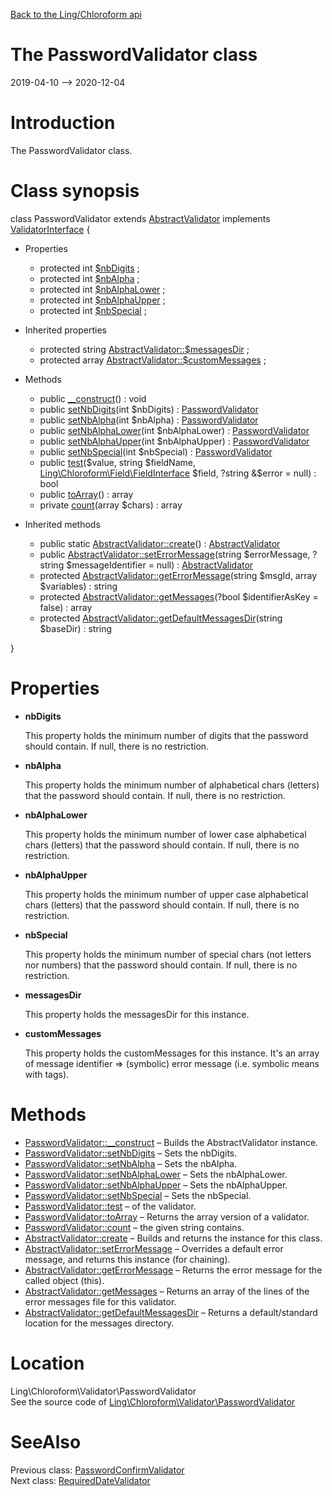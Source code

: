[Back to the Ling/Chloroform api](https://github.com/lingtalfi/Chloroform/blob/master/doc/api/Ling/Chloroform.md)



The PasswordValidator class
================
2019-04-10 --> 2020-12-04






Introduction
============

The PasswordValidator class.



Class synopsis
==============


class <span class="pl-k">PasswordValidator</span> extends [AbstractValidator](https://github.com/lingtalfi/Chloroform/blob/master/doc/api/Ling/Chloroform/Validator/AbstractValidator.md) implements [ValidatorInterface](https://github.com/lingtalfi/Chloroform/blob/master/doc/api/Ling/Chloroform/Validator/ValidatorInterface.md) {

- Properties
    - protected int [$nbDigits](#property-nbDigits) ;
    - protected int [$nbAlpha](#property-nbAlpha) ;
    - protected int [$nbAlphaLower](#property-nbAlphaLower) ;
    - protected int [$nbAlphaUpper](#property-nbAlphaUpper) ;
    - protected int [$nbSpecial](#property-nbSpecial) ;

- Inherited properties
    - protected string [AbstractValidator::$messagesDir](#property-messagesDir) ;
    - protected array [AbstractValidator::$customMessages](#property-customMessages) ;

- Methods
    - public [__construct](https://github.com/lingtalfi/Chloroform/blob/master/doc/api/Ling/Chloroform/Validator/PasswordValidator/__construct.md)() : void
    - public [setNbDigits](https://github.com/lingtalfi/Chloroform/blob/master/doc/api/Ling/Chloroform/Validator/PasswordValidator/setNbDigits.md)(int $nbDigits) : [PasswordValidator](https://github.com/lingtalfi/Chloroform/blob/master/doc/api/Ling/Chloroform/Validator/PasswordValidator.md)
    - public [setNbAlpha](https://github.com/lingtalfi/Chloroform/blob/master/doc/api/Ling/Chloroform/Validator/PasswordValidator/setNbAlpha.md)(int $nbAlpha) : [PasswordValidator](https://github.com/lingtalfi/Chloroform/blob/master/doc/api/Ling/Chloroform/Validator/PasswordValidator.md)
    - public [setNbAlphaLower](https://github.com/lingtalfi/Chloroform/blob/master/doc/api/Ling/Chloroform/Validator/PasswordValidator/setNbAlphaLower.md)(int $nbAlphaLower) : [PasswordValidator](https://github.com/lingtalfi/Chloroform/blob/master/doc/api/Ling/Chloroform/Validator/PasswordValidator.md)
    - public [setNbAlphaUpper](https://github.com/lingtalfi/Chloroform/blob/master/doc/api/Ling/Chloroform/Validator/PasswordValidator/setNbAlphaUpper.md)(int $nbAlphaUpper) : [PasswordValidator](https://github.com/lingtalfi/Chloroform/blob/master/doc/api/Ling/Chloroform/Validator/PasswordValidator.md)
    - public [setNbSpecial](https://github.com/lingtalfi/Chloroform/blob/master/doc/api/Ling/Chloroform/Validator/PasswordValidator/setNbSpecial.md)(int $nbSpecial) : [PasswordValidator](https://github.com/lingtalfi/Chloroform/blob/master/doc/api/Ling/Chloroform/Validator/PasswordValidator.md)
    - public [test](https://github.com/lingtalfi/Chloroform/blob/master/doc/api/Ling/Chloroform/Validator/PasswordValidator/test.md)($value, string $fieldName, [Ling\Chloroform\Field\FieldInterface](https://github.com/lingtalfi/Chloroform/blob/master/doc/api/Ling/Chloroform/Field/FieldInterface.md) $field, ?string &$error = null) : bool
    - public [toArray](https://github.com/lingtalfi/Chloroform/blob/master/doc/api/Ling/Chloroform/Validator/PasswordValidator/toArray.md)() : array
    - private [count](https://github.com/lingtalfi/Chloroform/blob/master/doc/api/Ling/Chloroform/Validator/PasswordValidator/count.md)(array $chars) : array

- Inherited methods
    - public static [AbstractValidator::create](https://github.com/lingtalfi/Chloroform/blob/master/doc/api/Ling/Chloroform/Validator/AbstractValidator/create.md)() : [AbstractValidator](https://github.com/lingtalfi/Chloroform/blob/master/doc/api/Ling/Chloroform/Validator/AbstractValidator.md)
    - public [AbstractValidator::setErrorMessage](https://github.com/lingtalfi/Chloroform/blob/master/doc/api/Ling/Chloroform/Validator/AbstractValidator/setErrorMessage.md)(string $errorMessage, ?string $messageIdentifier = null) : [AbstractValidator](https://github.com/lingtalfi/Chloroform/blob/master/doc/api/Ling/Chloroform/Validator/AbstractValidator.md)
    - protected [AbstractValidator::getErrorMessage](https://github.com/lingtalfi/Chloroform/blob/master/doc/api/Ling/Chloroform/Validator/AbstractValidator/getErrorMessage.md)(string $msgId, array $variables) : string
    - protected [AbstractValidator::getMessages](https://github.com/lingtalfi/Chloroform/blob/master/doc/api/Ling/Chloroform/Validator/AbstractValidator/getMessages.md)(?bool $identifierAsKey = false) : array
    - protected [AbstractValidator::getDefaultMessagesDir](https://github.com/lingtalfi/Chloroform/blob/master/doc/api/Ling/Chloroform/Validator/AbstractValidator/getDefaultMessagesDir.md)(string $baseDir) : string

}




Properties
=============

- <span id="property-nbDigits"><b>nbDigits</b></span>

    This property holds the minimum number of digits that the password should contain.
    If null, there is no restriction.
    
    

- <span id="property-nbAlpha"><b>nbAlpha</b></span>

    This property holds the minimum number of alphabetical chars (letters) that the password should contain.
    If null, there is no restriction.
    
    

- <span id="property-nbAlphaLower"><b>nbAlphaLower</b></span>

    This property holds the minimum number of lower case alphabetical chars (letters) that the password should contain.
    If null, there is no restriction.
    
    

- <span id="property-nbAlphaUpper"><b>nbAlphaUpper</b></span>

    This property holds the minimum number of upper case alphabetical chars (letters) that the password should contain.
    If null, there is no restriction.
    
    

- <span id="property-nbSpecial"><b>nbSpecial</b></span>

    This property holds the minimum number of special chars (not letters nor numbers) that the password should contain.
    If null, there is no restriction.
    
    

- <span id="property-messagesDir"><b>messagesDir</b></span>

    This property holds the messagesDir for this instance.
    
    

- <span id="property-customMessages"><b>customMessages</b></span>

    This property holds the customMessages for this instance.
    It's an array of message identifier => (symbolic) error message (i.e. symbolic means with tags).
    
    



Methods
==============

- [PasswordValidator::__construct](https://github.com/lingtalfi/Chloroform/blob/master/doc/api/Ling/Chloroform/Validator/PasswordValidator/__construct.md) &ndash; Builds the AbstractValidator instance.
- [PasswordValidator::setNbDigits](https://github.com/lingtalfi/Chloroform/blob/master/doc/api/Ling/Chloroform/Validator/PasswordValidator/setNbDigits.md) &ndash; Sets the nbDigits.
- [PasswordValidator::setNbAlpha](https://github.com/lingtalfi/Chloroform/blob/master/doc/api/Ling/Chloroform/Validator/PasswordValidator/setNbAlpha.md) &ndash; Sets the nbAlpha.
- [PasswordValidator::setNbAlphaLower](https://github.com/lingtalfi/Chloroform/blob/master/doc/api/Ling/Chloroform/Validator/PasswordValidator/setNbAlphaLower.md) &ndash; Sets the nbAlphaLower.
- [PasswordValidator::setNbAlphaUpper](https://github.com/lingtalfi/Chloroform/blob/master/doc/api/Ling/Chloroform/Validator/PasswordValidator/setNbAlphaUpper.md) &ndash; Sets the nbAlphaUpper.
- [PasswordValidator::setNbSpecial](https://github.com/lingtalfi/Chloroform/blob/master/doc/api/Ling/Chloroform/Validator/PasswordValidator/setNbSpecial.md) &ndash; Sets the nbSpecial.
- [PasswordValidator::test](https://github.com/lingtalfi/Chloroform/blob/master/doc/api/Ling/Chloroform/Validator/PasswordValidator/test.md) &ndash; of the validator.
- [PasswordValidator::toArray](https://github.com/lingtalfi/Chloroform/blob/master/doc/api/Ling/Chloroform/Validator/PasswordValidator/toArray.md) &ndash; Returns the array version of a validator.
- [PasswordValidator::count](https://github.com/lingtalfi/Chloroform/blob/master/doc/api/Ling/Chloroform/Validator/PasswordValidator/count.md) &ndash; the given string contains.
- [AbstractValidator::create](https://github.com/lingtalfi/Chloroform/blob/master/doc/api/Ling/Chloroform/Validator/AbstractValidator/create.md) &ndash; Builds and returns the instance for this class.
- [AbstractValidator::setErrorMessage](https://github.com/lingtalfi/Chloroform/blob/master/doc/api/Ling/Chloroform/Validator/AbstractValidator/setErrorMessage.md) &ndash; Overrides a default error message, and returns this instance (for chaining).
- [AbstractValidator::getErrorMessage](https://github.com/lingtalfi/Chloroform/blob/master/doc/api/Ling/Chloroform/Validator/AbstractValidator/getErrorMessage.md) &ndash; Returns the error message for the called object (this).
- [AbstractValidator::getMessages](https://github.com/lingtalfi/Chloroform/blob/master/doc/api/Ling/Chloroform/Validator/AbstractValidator/getMessages.md) &ndash; Returns an array of the lines of the error messages file for this validator.
- [AbstractValidator::getDefaultMessagesDir](https://github.com/lingtalfi/Chloroform/blob/master/doc/api/Ling/Chloroform/Validator/AbstractValidator/getDefaultMessagesDir.md) &ndash; Returns a default/standard location for the messages directory.





Location
=============
Ling\Chloroform\Validator\PasswordValidator<br>
See the source code of [Ling\Chloroform\Validator\PasswordValidator](https://github.com/lingtalfi/Chloroform/blob/master/Validator/PasswordValidator.php)



SeeAlso
==============
Previous class: [PasswordConfirmValidator](https://github.com/lingtalfi/Chloroform/blob/master/doc/api/Ling/Chloroform/Validator/PasswordConfirmValidator.md)<br>Next class: [RequiredDateValidator](https://github.com/lingtalfi/Chloroform/blob/master/doc/api/Ling/Chloroform/Validator/RequiredDateValidator.md)<br>
